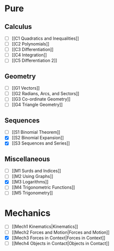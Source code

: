 # Pure
## Calculus
- [ ] [[C1 Quadratics and Inequalities]]
- [ ] [[C2 Polynomials]]
- [ ] [[C3 Differentiation]]
- [ ] [[C4 Integration]]
- [ ] [[C5 Differentiation 2]]
## Geometry
- [ ] [[G1 Vectors]]
- [ ] [[G2 Radians, Arcs, and Sectors]]
- [ ] [[G3 Co-ordinate Geometry]]
- [ ] [[G4 Triangle Geometry]]

## Sequences
- [ ] [[S1 Binomial Theorem]]
- [x] [[S2 Binomial Expansion]]
- [x] [[S3 Sequences and Series]]

## Miscellaneous
- [ ] [[M1 Surds and Indices]]
- [ ] [[M2 Using Graphs]]
- [x] [[M3 Logarithms]]
- [ ] [[M4 Trigonometric Functions]]
- [ ] [[M5 Trigonometry]]

# Mechanics
- [ ] [[Mech1 Kinematics|Kinematics]]
- [ ] [[Mech2 Forces and Motion|Forces and Motion]]
- [x] [[Mech3 Forces in Context|Forces in Context]]
- [ ] [[Mech4 Objects in Contact|Objects in Contact]]
